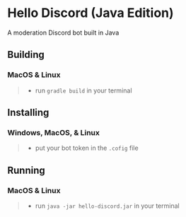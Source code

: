 # Hello Discord (Java Edition)

A moderation Discord bot built in Java

## Building

### MacOS & Linux

> -   run `gradle build` in your terminal

## Installing

### Windows, MacOS, & Linux

> -   put your bot token in the `.cofig` file

## Running

### MacOS & Linux

> -   run `java -jar hello-discord.jar` in your terminal
